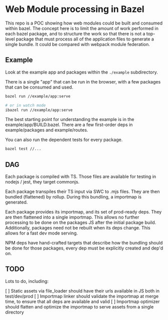 # Web Module processing in Bazel

This repo is a POC showing how web modules could be built and consumed within bazel. The concept here is to limit the amount of work performed in each bazel package, and to structure the work so that there is not a top-level package that must process all of the application files to generate a single bundle. It could be compared with webpack module federation.

## Example

Look at the example app and packages within the `./example` subdirectory.

There is a single "app" that can be run in the browser, with a few packages that can be consumed and used.

```sh
bazel run //example/app:serve

# or in watch mode
ibazel run //example/app:serve
```

The best starting point for understanding the example is in the example/app/BUILD.bazel. There are a few first-order deps in example/packages and example/routes.

You can also run the dependent tests for every package.

```sh
bazel test //...
```

## DAG

Each package is compiled with TS. Those files are available for testing in nodejs / jest, they target commonjs.

Each package transpiles their TS input via SWC to .mjs files. They are then bundled (flattened) by rollup. During this bundling, a importmap is generated.

Each package provides its importmap, and its set of prod-ready deps. They are then flattened into a single importmap. This allows no further processing to be done on the packages JS after the initial package build. Additionally, packages need not be rebuilt when its deps change. This allows for a fast dev mode serving.

NPM deps have hand-crafted targets that describe how the bundling should be done for those packages, every dep must be explicitly created and dep'd on.

## TODO

Lots to do, including:

[ ] Static assets via file_loader should have their urls available in JS both in test/dev/prod
[ ] Importmap linker should validate the importmap at merge time, to ensure that all deps are available and valid
[ ] Importmap optimizer should flatten and optimize the importmap to serve assets from a single directory
